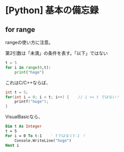 # [Python] 基本の備忘録

## for range

rangeの使い方に注意。

第2引数は「未満」の条件を表す。「以下」ではない

```python
t = 5
for i in range(0,t):
    print("hoge")
```

これはC/C++ならば、

```c
int t = 5;
for(int i = 0; i < t; i++) {    // i <= t ではない！
    printf("hoge");
}
```

VisualBasicなら、

```vb
Dim t As Integer
t = 5
For i = 0 To t-1    ' tではなくt-1 ！
    Console.WriteLine("hoge")
Next i
```
